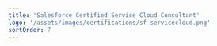 ```yaml
---
title: 'Salesforce Certified Service Cloud Consultant'
logo: '/assets/images/certifications/sf-servicecloud.png'
sortOrder: 7
---
```

